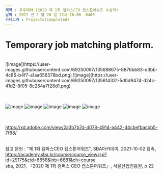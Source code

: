 ```yaml
---
제목 : 우주대타 (2020 제 1회 캠퍼스CEO 캡스톤어워즈 수상작)
날짜 : 2021 년 2 월 26 일 22시 10:00 -0400 
카테고리 : Projects(Completed)
---
```

<h1>Temporary job matching platform.</h1> <br>
![image](https://user-images.githubusercontent.com/69250097/135698675-8876bb83-d3bb-4c86-b4f7-a1aa656578bd.png)
![image](https://user-images.githubusercontent.com/69250097/135614331-5d0d9474-d24c-41d2-8f05-8c254a7f28d1.png)

 <br><br>
 ![image](https://user-images.githubusercontent.com/69250097/135613495-2c419d4f-ceb3-48bf-ae74-7b55ccf02edf.png)
![image](https://user-images.githubusercontent.com/69250097/135613564-595c96b4-22d2-4c4c-b09c-331d459e70ed.png)
![image](https://user-images.githubusercontent.com/69250097/135613633-4fb96588-d774-4bb8-a59e-bb47c63b87de.png)
![image](https://user-images.githubusercontent.com/69250097/135613680-15487a1a-4199-40aa-97ae-d0e5b7da25dc.png)
![image](https://user-images.githubusercontent.com/69250097/135613740-c60174d4-69dc-4cd5-82ec-1dd4605b7b40.png)

<br><br>
https://xd.adobe.com/view/2a3b7b7d-d078-4914-a442-d4cbefbacbb5-7f68/
<br><br>

참고 문헌 : "제 1회 캠퍼스CEO 캡스톤어워즈", SBA아카데미, 2021-10-02 접속, https://academy.sba.kr/course/course_view.jsp?id=29175&cid=6658&lnb=6681&ch=course <br> 
sba, 2021, 『2020 제 1회 캠퍼스 CEO 캡스톤어워즈』, 서울산업진흥원, p 22


